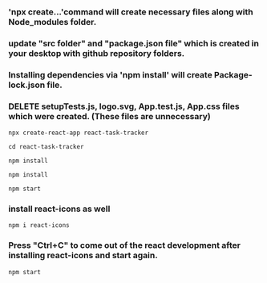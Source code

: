 
### 'npx create...'command will create necessary files along with Node_modules folder. 

### update "src folder" and "package.json file" which is created in your desktop with github repository folders.

### Installing dependencies via 'npm install' will create Package-lock.json file.


### DELETE setupTests.js, logo.svg, App.test.js, App.css files which were created. (These files are unnecessary)



```
npx create-react-app react-task-tracker
```

```
cd react-task-tracker
```

```
npm install
```

```
npm install
```


```
npm start
```


### install react-icons as well  

```
npm i react-icons

```

### Press "Ctrl+C" to come out of the react development after installing react-icons and start again.

```
npm start
```
